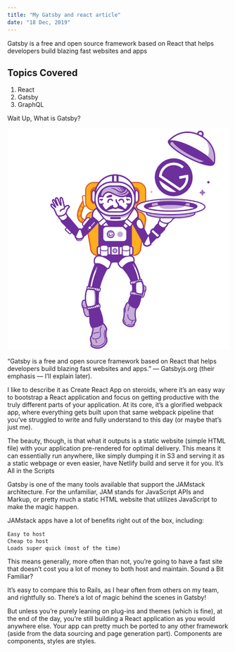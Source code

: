 ```yaml
---
title: "My Gatsby and react article"
date: "18 Dec, 2019"
---
```




Gatsby is a free and open source framework based on React that helps developers build blazing fast websites and apps

## Topics Covered

1. React 
2. Gatsby 
3. GraphQL

Wait Up, What is Gatsby?

![Post Background](../images/gatsby-astronaut.png)

“Gatsby is a free and open source framework based on React that helps developers build blazing fast websites and apps.” — Gatsbyjs.org (their emphasis — I’ll explain later).

I like to describe it as Create React App on steroids, where it’s an easy way to bootstrap a React application and focus on getting productive with the truly different parts of your application. At its core, it’s a glorified webpack app, where everything gets built upon that same webpack pipeline that you’ve struggled to write and fully understand to this day (or maybe that’s just me).

The beauty, though, is that what it outputs is a static website (simple HTML file) with your application pre-rendered for optimal delivery. This means it can essentially run anywhere, like simply dumping it in S3 and serving it as a static webpage or even easier, have Netlify build and serve it for you.
It’s All in the Scripts

Gatsby is one of the many tools available that support the JAMstack architecture. For the unfamiliar, JAM stands for JavaScript APIs and Markup, or pretty much a static HTML website that utilizes JavaScript to make the magic happen.

JAMstack apps have a lot of benefits right out of the box, including:

    Easy to host
    Cheap to host
    Loads super quick (most of the time)

This means generally, more often than not, you’re going to have a fast site that doesn’t cost you a lot of money to both host and maintain.
Sound a Bit Familiar?

It’s easy to compare this to Rails, as I hear often from others on my team, and rightfully so. There’s a lot of magic behind the scenes in Gatsby!

But unless you’re purely leaning on plug-ins and themes (which is fine), at the end of the day, you’re still building a React application as you would anywhere else. Your app can pretty much be ported to any other framework (aside from the data sourcing and page generation part). Components are components, styles are styles.


